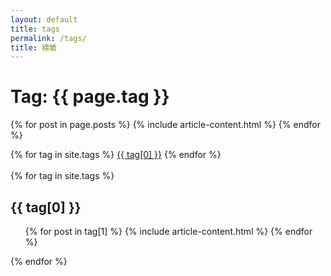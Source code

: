 ```yaml
---
layout: default
title: tags
permalink: /tags/
title: 標籤
---
```


<div class="arhive-head">
  <div class="container">
    <h1 class="archive-title">Tag: <span>{{ page.tag }}</span></h1>
  </div>
</div>


{% for post in page.posts %}
  {% include article-content.html %}
{% endfor %}


<div class="tags-expo">
  <div class="tags-expo-list">
    {% for tag in site.tags %}
    <a href="#{{ tag[0] | slugify }}" class="post-tag">{{ tag[0] }}</a>
    {% endfor %}
  </div>
  <br/>
  <div class="tags-expo-section">
    {% for tag in site.tags %}
	<div class="article">
	<div class="container">
    <h2 id="{{ tag[0] | slugify }}">{{ tag[0] }}</h2>
	</div>
	</div>
    <ul class="tags-expo-posts">
      {% for post in tag[1] %}
       {% include article-content.html %}
      {% endfor %}
    </ul>
    {% endfor %}
  </div>
</div>